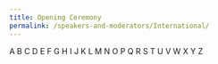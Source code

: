 ```yaml
---
title: Opening Ceremony
permalink: /speakers-and-moderators/International/
---
```

A B C D E F G H I J K L M N O P Q R S T U V W X Y Z 

